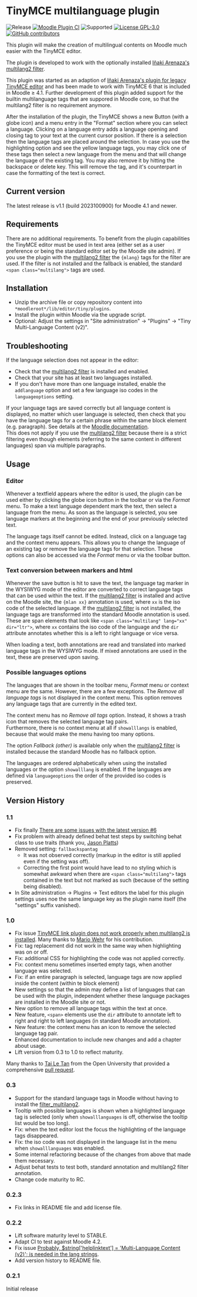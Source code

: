 TinyMCE multilanguage plugin
============================

![Release](https://img.shields.io/badge/Release-1.1-blue.svg)
[![Moodle Plugin CI](https://github.com/bfh/moodle-tiny_multilang2/workflows/Moodle%20Plugin%20CI/badge.svg?branch=master)](https://github.com/bfh/moodle-tiny_multilang2/actions?query=workflow%3A%22Moodle+Plugin+CI%22+branch%3Amaster)
![Supported](https://img.shields.io/badge/Moodle-4.1+-orange.svg)
[![License GPL-3.0](https://img.shields.io/github/license/bfh/moodle-tiny_multilang2?color=lightgrey)](https://github.com/bfh/moodle-tiny_multilang2/blob/main/LICENSE)
[![GitHub contributors](https://img.shields.io/github/contributors/bfh/moodle-tiny_multilang2)](https://github.com/bfh/moodle-tiny_multilang2/graphs/contributors)

This plugin will make the creation of multilingual contents on Moodle much easier with the TinyMCE editor.

The plugin is developed to work with the optionally installed 
[Iñaki Arenaza's multilang2 filter][1].

This plugin was started as an adaption of [Iñaki Arenaza's plugin for legacy TinyMCE editor](https://github.com/iarenaza/moodle-tinymce_moodlelang2)
and has been made to work with TinyMCE 6 that is included in Moodle ≥ 4.1. Further development
of this plugin added support for the builtin multilanguage tags that are suppored in
Moodle core, so that the multilang2 filter is no requirement anymore.

After the installation of the plugin, the TinyMCE shows a new Button (with a globe icon) and a menu entry in the
"Format" section where you can select a language. Clicking on a language entry adds a language opening and closing
tag to your text at the current cursor position. If there is a selection then the language tags are placed around
the selection. In case you use the highlighting option and see the yellow language tags, you may click one of these
tags then select a new language from the menu and that will change the
language of the existing tag. You may also remove it by hitting the backspace
or delete key. This will remove the tag, and it's counterpart in case the
formatting of the text is correct.

## Current version

The latest release is v1.1 (build 2023100900) for Moodle 4.1 and newer.

## Requirements

There are no additional requirements. To benefit from the plugin capabilities
the TinyMCE editor must be used in text area (either set as a user preference or
being the standard editor set by the Moodle site admin). 
If you use the plugin with the [multilang2 filter][1] the
`{mlang}` tags for the filter are used. If the filter is not installed and the fallback
is enabled, the standard `<span class="multilang">` tags are used.

## Installation

 - Unzip the archive file or copy repository content into `*moodleroot*/lib/editor/tiny/plugins`.
 - Install the plugin within Moodle via the upgrade script.
 - Optional: Adjust the settings in "Site administration" -> "Plugins" -> "Tiny Multi-Language Content (v2)".

## Troubleshooting

If the language selection does not appear in the editor:
 - Check that the [multilang2 filter][1] is installed and enabled.
 - Check that your site has at least two languages installed.
 - If you don't have more than one language installed, enable the `addlanguage` option and
   set a few language iso codes in the `languageoptions` setting.

If your language tags are saved correctly but all language content is displayed, no matter
which user language is selected, then check that you have the language tags for a certain
phrase within the same block element (e.g. paragraph). See details at the
[Moodle documentation](https://docs.moodle.org/en/Multi-language_content_filter).  
This does not apply if you use the [multilang2 filter][1] because there is a strict filtering
even though elements (referring to the same content in different languages) span via multiple
paragraphs.

## Usage

### Editor

Whenever a textfield appears where the editor is used, the plugin can be used either by clicking
the globe icon button in the toolbar or via the *Format* menu. To make a text language dependent
mark the text, then select a language from the menu. As soon as the language is selected, you
see language markers at the beginning and the end of your previously selected text.

The language tags itself cannot be edited. Instead, click on a language tag and the context
menu appears. This allows you to change the language of an existing tag or remove the language
tags for that selection. These options can also be accessed via the *Format* menu or via the
toolbar button.

### Text conversion between markers and html

Whenever the save button is hit to save the text, the language tag marker in the WYSIWYG mode
of the editor are converted to correct language tags that can be used within the text.
If the [multilang2 filter][1] is installed
and active on the Moodle site, the `{mlan xx}` annotation is used, where `xx` is the iso code of
the selected language. If the [multilang2 filter][1] is not installed, the language tags are
transformed into the standard Moodle annotation is used. These are span elements that look like
`<span class="multilang" lang="xx" dir="ltr">`, where `xx` contains the iso code of the language
and the `dir` attribute annotates whether this is a left to right language or vice versa.

When loading a text, both annotations are read and translated into marked language tags in the
WYSIWYG mode. If mixed annotations are used in the text, these are preserved upon
saving.

### Possible languages options

The languages that are shown in the toolbar menu, *Format* menu or context menu are the same.
However, there are a few exceptions. The *Remove all language tags* is not displayed in the
context menu. This option removes any language tags that are currently in the edited text.

The context menu has no *Remove all tags* option. Instead, it shows a trash icon that removes
the selected language tag pairs.  
Furthermore, there is no context menu at all if `showalllangs` is enabled, because that would
make the menu having too many options.

The option *Fallback (other)* is available only when the [multilang2 filter][1] is installed
because the standard Moodle has no fallback option.

The languages are ordered alphabetically when using the installed languages or the option
`showalllang` is enabled. If the languages are defined via `languageoptions` the order of the
provided iso codes is preserved.

## Version History

### 1.1
- Fix finally [There are some issues with the latest version #6](https://github.com/bfh/moodle-tiny_multilang2/issues/6)
- Fix problem with already defined behat test steps by switching behat class to use traits
  (thank you, [Jason Platts](https://github.com/jason-platts))
- Removed setting: `fallbackspantag`
    - It was not observed correctly (markup in the editor is still
      applied even if the setting was off).
    - Correcting the first point would have lead to no styling which
      is somewhat awkward when there are `<span class="multilang">`
      tags contained in the text but not marked as such (because
      of the setting being disabled).
- In Site administration -> Plugins -> Text editors the label for this plugin settings uses
  noe the same language key as the plugin name itself (the "settings" suffix vanished).

### 1.0

- Fix issue [TinyMCE link plugin does not work properly when multilang2 is installed](https://github.com/bfh/moodle-tiny_multilang2/issues/4).
  Many thanks to [Mario Wehr](https://github.com/mwehr) for his contribution.
- Fix: tag replacement did not work in the same way when highlighting was on or off.
- Fix: additional CSS for highlighting the code was not applied correctly.
- Fix: context menu sometimes inserted empty tags, when another language was selected.
- Fix: if an entire paragraph is selected, language tags are now applied inside the content
  (within te block element)
- New settings so that the admin may define a list of languages that can be used with the
  plugin, independent whether these language packages are installed in the Moodle site or not.
- New option to remove all language tags within the text at once.
- New feature, `<span>` elements use the `dir` attribute to annotate left to right and
  right to left languages (in standard Moodle annotation).
- New feature: the context menu has an icon to remove the selected language tag pair.
- Enhanced documentation to include new changes and add a chapter about usage. 
- Lift version from 0.3 to 1.0 to reflect maturity.

Many thanks to [Tai Le Tan](https://github.com/tailetan) from the Open University that
provided a comprehensive [pull request](https://github.com/bfh/moodle-tiny_multilang2/pull/3).

### 0.3

- Support for the standard language tags in Moodle without having to install the [filter_multilang2][1].
- Tooltip with possible languages is shown when a highlighted language tag is selected (only when `showalllanguages` is off, otherwise the tooltip list would be too long).
- Fix: when the text editor lost the focus the highlighting of the language tags disappeared.
- Fix: the iso code was not displayed in the language list in the menu when `showalllanguages` was enabled.
- Some internal refactoring because of the changes from above that made them necessary.
- Adjust behat tests to test both, standard annotation and multilang2 filter annotation.
- Change code maturity to RC.

### 0.2.3

- Fix links in README file and add license file.

### 0.2.2

- Lift software maturity level to STABLE.
- Adapt CI to test against Moodle 4.2.
- Fix issue [Probably, $string['helplinktext'] = 'Multi-Language Content (v2)'; is needed in the lang strings](https://github.com/bfh/moodle-tiny_multilang2/issues/1).
- Add version history to README file.

### 0.2.1

Initial release

[1]: <https://github.com/iarenaza/moodle-filter_multilang2> "Mutlilang v2 Filter Plugin"